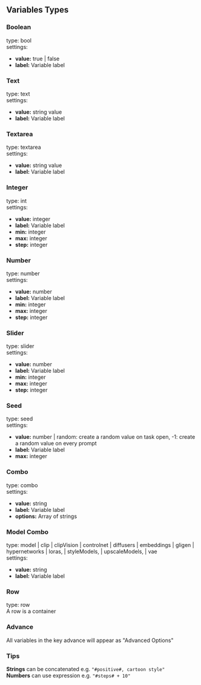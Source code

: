 ## Variables Types

### Boolean
type: bool \
settings: 
- **value:** true | false
- **label:** Variable label

### Text
type: text \
settings:
- **value:** string value
- **label:** Variable label

### Textarea
type: textarea \
settings:
- **value:** string value
- **label:** Variable label

### Integer
type: int \
settings:
- **value:** integer
- **label:** Variable label
- **min:** integer
- **max:** integer
- **step:** integer

### Number
type: number \
settings:
- **value:** number
- **label:** Variable label
- **min:** integer
- **max:** integer
- **step:** integer

### Slider
type: slider \
settings:
- **value:** number
- **label:** Variable label
- **min:** integer
- **max:** integer
- **step:** integer

### Seed
type: seed \
settings:
- **value:** number | random: create a random value on task open, -1: create a random value on every prompt
- **label:** Variable label
- **max:** integer

### Combo
type: combo \
settings:
- **value:** string
- **label:** Variable label
- **options:** Array of strings

### Model Combo
type: model | clip | clipVision | controlnet | diffusers | embeddings | gligen | hypernetworks | loras, | styleModels, | upscaleModels, | vae \
settings: 
- **value:** string
- **label:** Variable label

### Row
type: row \
A row is a container

### Advance
All variables in the key advance will appear as "Advanced Options"

### Tips
**Strings** can be concatenated e.g. `"#positive#, cartoon style"`\
**Numbers** can use expression e.g. `"#steps# + 10"`

